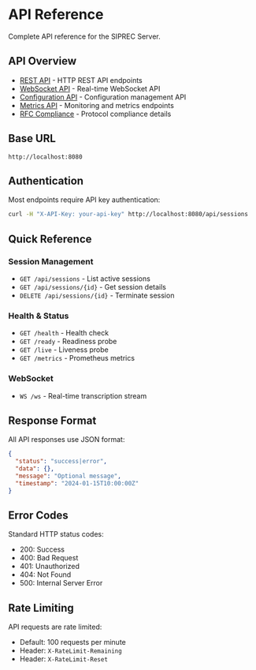 # API Reference

Complete API reference for the SIPREC Server.

## API Overview

- [REST API](REST_API.md) - HTTP REST API endpoints
- [WebSocket API](WEBSOCKET_API.md) - Real-time WebSocket API
- [Configuration API](CONFIG_API.md) - Configuration management API
- [Metrics API](METRICS_API.md) - Monitoring and metrics endpoints
- [RFC Compliance](RFC_COMPLIANCE.md) - Protocol compliance details

## Base URL

```
http://localhost:8080
```

## Authentication

Most endpoints require API key authentication:

```bash
curl -H "X-API-Key: your-api-key" http://localhost:8080/api/sessions
```

## Quick Reference

### Session Management
- `GET /api/sessions` - List active sessions
- `GET /api/sessions/{id}` - Get session details
- `DELETE /api/sessions/{id}` - Terminate session

### Health & Status
- `GET /health` - Health check
- `GET /ready` - Readiness probe
- `GET /live` - Liveness probe
- `GET /metrics` - Prometheus metrics

### WebSocket
- `WS /ws` - Real-time transcription stream

## Response Format

All API responses use JSON format:

```json
{
  "status": "success|error",
  "data": {},
  "message": "Optional message",
  "timestamp": "2024-01-15T10:00:00Z"
}
```

## Error Codes

Standard HTTP status codes:
- 200: Success
- 400: Bad Request
- 401: Unauthorized
- 404: Not Found
- 500: Internal Server Error

## Rate Limiting

API requests are rate limited:
- Default: 100 requests per minute
- Header: `X-RateLimit-Remaining`
- Header: `X-RateLimit-Reset`